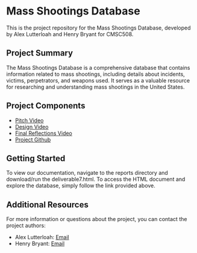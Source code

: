 # Mass Shootings Database

This is the project repository for the Mass Shootings Database, developed by Alex Lutterloah and Henry Bryant for CMSC508.

## Project Summary

The Mass Shootings Database is a comprehensive database that contains information related to mass shootings, including details about incidents, victims, perpetrators, and weapons used. It serves as a valuable resource for researching and understanding mass shootings in the United States.

## Project Components

-   [Pitch Video](https://cdnapisec.kaltura.com/index.php/extwidget/preview/partner_id/1888231/uiconf_id/28242191/entry_id/1_w2ohbtju/embed/dynamic)
-   [Design Video](https://vcu.zoom.us/rec/play/ve8z-iZ-EupsxRGmApWAUnoMX-NNneGpkxKNO3MJcLZObA71x5EPq23J7oOwL1rhWZpbNyjOouHUDi99.ht66FxE-iDqHe8BT?canPlayFromShare=true&from=share_recording_detail&startTime=1697497455000&componentName=rec-play&originRequestUrl=https%3A%2F%2Fvcu.zoom.us%2Frec%2Fshare%2Fa9qUbpoj2cEf6BzZW-elMRA_1eAUyI3sfD5XqDQvqZeecMHKAOtpIPl3L4s-FnYU.bQ5lnj9uYqJ46DRv%3FstartTime%3D1697497455000)
-   [Final Reflections Video]()
-   [Project Github](https://github.com/cmsc-vcu/cmsc508-fa2023-prj-massshootingdb-group15)

## Getting Started

To view our documentation, navigate to the reports directory and download/run the deliverable7.html.
To access the HTML document and explore the database, simply follow the link provided above.

## Additional Resources

For more information or questions about the project, you can contact the project authors:

-   Alex Lutterloah: [Email](mailto:lutterloaha@vcu.edu)
-   Henry Bryant: [Email](mailto:bryanthc@vcu.edu)
